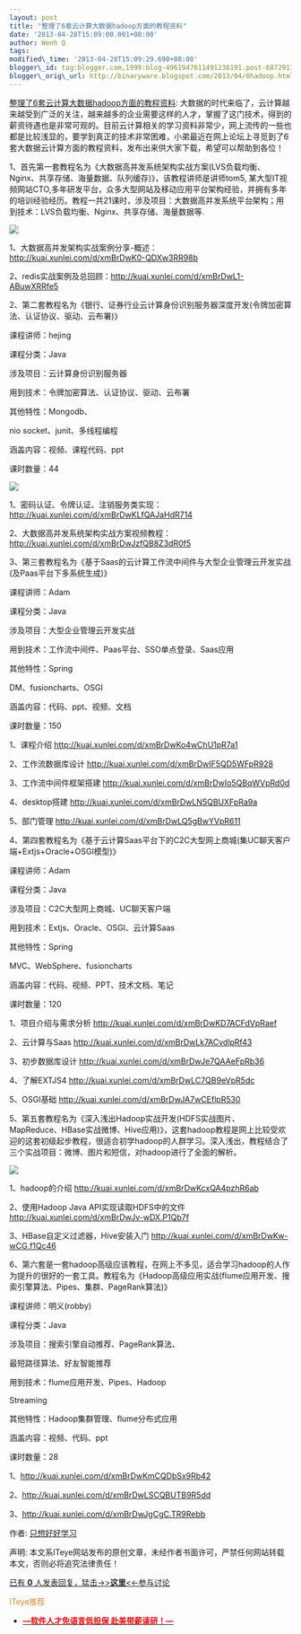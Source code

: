 ```yaml
--- 
layout: post 
title: "整理了6套云计算大数据hadoop方面的教程资料"
date: '2013-04-28T15:09:00.001+08:00' 
author: Wenh Q
tags:
modified\_time: '2013-04-28T15:09:29.690+08:00' 
blogger\_id: tag:blogger.com,1999:blog-4961947611491238191.post-6872911592095136850
blogger\_orig\_url: http://binaryware.blogspot.com/2013/04/6hadoop.html
---
```

[整理了6套云计算大数据hadoop方面的教程资料](http://www.iteye.com/topic/1130250):
大数据的时代来临了，云计算越来越受到广泛的关注，越来越多的企业需要这样的人才，掌握了这门技术，得到的薪资待遇也是非常可观的。目前云计算相关的学习资料非常少，网上流传的一些也都是比较浅显的，要学到真正的技术非常困难，小弟最近在网上论坛上寻觅到了6套大数据云计算方面的教程资料，发布出来供大家下载，希望可以帮助到各位！







1、首先第一套教程名为《大数据高并发系统架构实战方案(LVS负载均衡、Nginx、共享存储、海量数据、队列缓存)》，该教程讲师是讲师tom5,
某大型IT视频网站CTO,多年研发平台，众多大型网站及移动应用平台架构经验，并拥有多年的培训经验经历。教程一共21课时，涉及项目：大数据高并发系统平台架构；用到技术：LVS负载均衡、Nginx、共享存储、海量数据等.



![](http://image2081-c.poco.cn/mypoco/myphoto/20130423/11/173356375201304231117552745497560591_000.jpg)







1、大数据高并发架构实战案例分享-概述：http://kuai.xunlei.com/d/xmBrDwK0-QDXw3RR98b



2、redis实战案例及总回顾：http://kuai.xunlei.com/d/xmBrDwL1-ABuwXRRfe5







2、第二套教程名为《银行、证券行业云计算身份识别服务器深度开发(令牌加密算法、认证协议、驱动、云布署)》



课程讲师：hejing



课程分类：Java



涉及项目：云计算身份识别服务器



用到技术：令牌加密算法、认证协议、驱动、云布署



其他特性：Mongodb、



nio socket、junit、多线程编程



涵盖内容：视频、课程代码、ppt



课时数量：44



![](http://image2081-c.poco.cn/mypoco/myphoto/20130426/09/173356375201304260923383221917345602_000.jpg)







1、密码认证、令牌认证、注销服务类实现：http://kuai.xunlei.com/d/xmBrDwKLfQAJaHdR714



2、大数据高并发系统架构实战方案视频教程：http://kuai.xunlei.com/d/xmBrDwJzfQB8Z3dR0f5







3、第三套教程名为《基于Saas的云计算工作流中间件与大型企业管理云开发实战(及Paas平台下多系统生成)》



课程讲师：Adam



课程分类：Java



涉及项目：大型企业管理云开发实战



用到技术：工作流中间件、Paas平台、SSO单点登录、Saas应用



其他特性：Spring



DM、fusioncharts、OSGI



涵盖内容：代码、ppt、视频、文档



课时数量：150



1、课程介绍 http://kuai.xunlei.com/d/xmBrDwKo4wChU1pR7a1







2、工作流数据库设计 http://kuai.xunlei.com/d/xmBrDwIF5QD5WFpR928







3、工作流中间件框架搭建 http://kuai.xunlei.com/d/xmBrDwIo5QBqWVpRd0d







4、desktop搭建 http://kuai.xunlei.com/d/xmBrDwLN5QBUXFpRa9a







5、部门管理 http://kuai.xunlei.com/d/xmBrDwLQ5gBwYVpR611







4、第四套教程名为《基于云计算Saas平台下的C2C大型网上商城(集UC聊天客户端+Extjs+Oracle+OSGI模型)》



课程讲师：Adam



课程分类：Java



涉及项目：C2C大型网上商城、UC聊天客户端



用到技术：Extjs、Oracle、OSGI、云计算Saas



其他特性：Spring



MVC、WebSphere、fusioncharts



涵盖内容：代码、视频、PPT、技术文档、笔记



课时数量：120



1、项目介绍与需求分析 http://kuai.xunlei.com/d/xmBrDwKD7ACFdVpRaef







2、云计算与Saas http://kuai.xunlei.com/d/xmBrDwLk7ACvdlpRf43







3、初步数据库设计 http://kuai.xunlei.com/d/xmBrDwJe7QAAeFpRb36







4、了解EXTJS4 http://kuai.xunlei.com/d/xmBrDwLC7QB9eVpR5dc







5、OSGI基础 http://kuai.xunlei.com/d/xmBrDwJA7wCEflpR530







5、第五套教程名为《深入浅出Hadoop实战开发(HDFS实战图片、MapReduce、HBase实战微博、Hive应用)》，这套hadoop教程是网上比较受欢迎的这套初级起步教程，很适合初学hadoop的人群学习。深入浅出，教程结合了三个实战项目：微博、图片和短信，对hadoop进行了全面的解析。



![](http://image14-c.poco.cn/mypoco/myphoto/20130219/12/17335637520130219125611079.jpg)







1、hadoop的介绍 http://kuai.xunlei.com/d/xmBrDwKcxQA4pzhR6ab







2、使用Hadoop Java API实现读取HDFS中的文件
http://kuai.xunlei.com/d/xmBrDwJv-wDX.P1Qb7f







3、HBase自定义过滤器，Hive安装入门
http://kuai.xunlei.com/d/xmBrDwKw-wCG.f1Qc46











6、第六套是一套hadoop高级应该教程，在网上不多见，适合学习hadoop的人作为提升的很好的一套工具。教程名为《Hadoop高级应用实战(flume应用开发、搜索引擎算法、Pipes、集群、PageRank算法)》



课程讲师：明义(robby)



课程分类：Java



涉及项目：搜索引擎自动推荐、PageRank算法、



最短路径算法、好友智能推荐



用到技术：flume应用开发、Pipes、Hadoop



Streaming



其他特性：Hadoop集群管理、flume分布式应用



涵盖内容：视频、代码、ppt



课时数量：28



1、http://kuai.xunlei.com/d/xmBrDwKmCQDbSx9Rb42







2、http://kuai.xunlei.com/d/xmBrDwLSCQBUTB9R5dd







3、http://kuai.xunlei.com/d/xmBrDwJgCgC.TR9Rebb









作者: [只想好好学习](http://panjianlan2031.iteye.com/)





声明:
本文系ITeye网站发布的原创文章，未经作者书面许可，严禁任何网站转载本文，否则必将追究法律责任！







<span style="color: red;">

[已有 **0**
人发表回复，猛击-&gt;&gt;**这里**&lt;&lt;-参与讨论](http://www.iteye.com/topic/1130250)

</span>









<span style="color: #e28822;">ITeye推荐</span>






-   [<span style="color: red; font-weight: bold;">—软件人才免语言低担保
    赴美带薪读研！— </span>](http://www.iteye.com/clicks/433)








